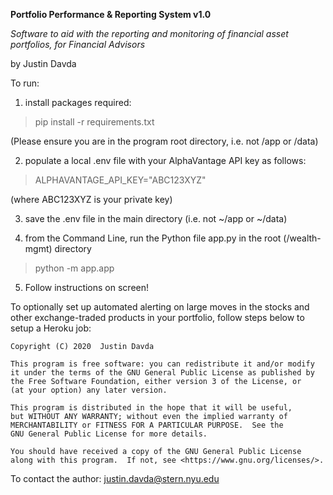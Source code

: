 **Portfolio Performance & Reporting System v1.0**

*Software to aid with the reporting and monitoring of financial asset portfolios, for Financial Advisors*

by Justin Davda


To run:

1) install packages required:
   
> pip install -r requirements.txt

   (Please ensure you are in the program root directory, i.e. not /app or /data)

2) populate a local .env file with your AlphaVantage API key as follows:
   
> ALPHAVANTAGE_API_KEY="ABC123XYZ"

   (where ABC123XYZ is your private key)

3) save the .env file in the main directory (i.e. not ~/app or ~/data)

4) from the Command Line, run the Python file app.py in the root (/wealth-mgmt) directory

> python -m app.app

5) Follow instructions on screen!


To optionally set up automated alerting on large moves in the stocks and other exchange-traded products in your portfolio, follow steps below to setup a Heroku job:
    
    
    
    
    
    
    
    
    
    
    
    
    
    
    
    
    
    
    
    
    
    
    
    
    
    
    
    
    Copyright (C) 2020  Justin Davda

    This program is free software: you can redistribute it and/or modify
    it under the terms of the GNU General Public License as published by
    the Free Software Foundation, either version 3 of the License, or
    (at your option) any later version.

    This program is distributed in the hope that it will be useful,
    but WITHOUT ANY WARRANTY; without even the implied warranty of
    MERCHANTABILITY or FITNESS FOR A PARTICULAR PURPOSE.  See the
    GNU General Public License for more details.

    You should have received a copy of the GNU General Public License
    along with this program.  If not, see <https://www.gnu.org/licenses/>.

To contact the author: justin.davda@stern.nyu.edu
